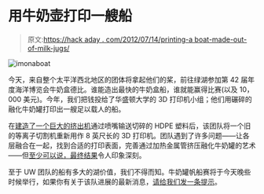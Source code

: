 # 用牛奶壶打印一艘船

> 原文:[https://hack aday . com/2012/07/14/printing-a boat-made-out-of-milk-jugs/](https://hackaday.com/2012/07/14/printing-a-boat-made-out-of-milk-jugs/)

![](../Images/8456409a9475c77e6ea71b133ae62896.png "imonaboat")

今天，来自整个太平洋西北地区的团体将拿起他们的桨，前往绿湖参加第 42 届年度海洋博览会牛奶盒德比。谁能造出最快的牛奶盒船，谁就能赢得比赛(以及 10，000 美元)。今年，我们把钱投给了华盛顿大学的 3D 打印机小组；他们用碾碎的融化牛奶罐打印出一艘足以载人的船。

在[建造了一个巨大的挤出机](http://fabbersuw.blogspot.com/2012/06/printing-3d-hdpe.html)通过喷嘴输送切碎的 HDPE 塑料后，该团队将一个旧的等离子切割机重新用作 8 英尺长的 3D 打印机。团队遇到了许多问题——让各层融合在一起，找到合适的打印表面，完善通过加热金属管挤压融化牛奶罐的艺术——但[至少可以说，最终结果](http://fabbersuw.blogspot.com/2012/07/weve-begun.html)令人印象深刻。

至于 UW 团队的船有多大的湖价值，我们不得而知。牛奶罐帆船赛将于今天晚些时候举行，如果你有关于该队进展的最新消息，[请给我们发一条提示](http://hackaday.com/contact-hack-a-day/)。